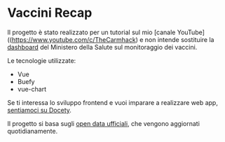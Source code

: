 # Vaccini Recap

Il progetto è stato realizzato per un tutorial sul mio [canale YouTube]((https://www.youtube.com/c/TheCarmhack) e non intende sostituire la [dashboard](https://www.governo.it/it/cscovid19/report-vaccini/) del Ministero della Salute sul monitoraggio dei vaccini.

Le tecnologie utilizzate:
- Vue
- Buefy
- vue-chart

Se ti interessa lo sviluppo frontend e vuoi imparare a realizzare web app, [sentiamoci su Docety](https://www.docety.com/coachs/27619/dettagli/Grimaldi+Adriano).

Il progetto si basa sugli [open data ufficiali](https://github.com/italia/covid19-opendata-vaccini), che vengono aggiornati quotidianamente.